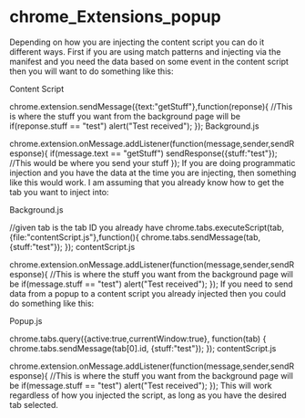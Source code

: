 # chrome_Extensions_popup


Depending on how you are injecting the content script you can do it different ways. First if you are using match patterns and injecting via the manifest and you need the data based on some event in the  content script then you will want to do something like this:

Content Script

chrome.extension.sendMessage({text:"getStuff"},function(reponse){
  //This is where the stuff you want from the background page will be
  if(reponse.stuff == "test")
    alert("Test received");
});
Background.js

chrome.extension.onMessage.addListener(function(message,sender,sendResponse){
  if(message.text == "getStuff")
    sendResponse({stuff:"test"}); //This would be where you send your stuff
});
If you are doing programmatic injection and you have the data at the time you are injecting, then something like this would work. I am assuming that you already know how to get the tab you want to inject into:

Background.js

//given tab is the tab ID you already have
chrome.tabs.executeScript(tab,{file:"contentScript.js"},function(){
  chrome.tabs.sendMessage(tab, {stuff:"test"});
});
contentScript.js

chrome.extension.onMessage.addListener(function(message,sender,sendResponse){
  //This is where the stuff you want from the background page will be
  if(message.stuff == "test")
    alert("Test received");
});
If you need to send data from a popup to a content script you already injected then you could do something like this:

Popup.js

chrome.tabs.query({active:true,currentWindow:true}, function(tab) {
  chrome.tabs.sendMessage(tab[0].id, {stuff:"test"});
});
contentScript.js

chrome.extension.onMessage.addListener(function(message,sender,sendResponse){
  //This is where the stuff you want from the background page will be
  if(message.stuff == "test")
    alert("Test received");
});
This will work regardless of how you injected the script, as long as you have the desired tab selected.
